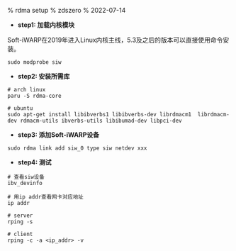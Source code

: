 % rdma setup
% zdszero
% 2022-07-14

* __step1: 加载内核模块__

Soft-iWARP在2019年进入Linux内核主线，5.3及之后的版本可以直接使用命令安装。

```
sudo modprobe siw
```

* __step2: 安装所需库__

```
# arch linux
paru -S rdma-core

# ubuntu
sudo apt-get install libibverbs1 libibverbs-dev librdmacm1  librdmacm-dev rdmacm-utils ibverbs-utils libibumad-dev libpci-dev
```

* __step3: 添加Soft-iWARP设备__

```
sudo rdma link add siw_0 type siw netdev xxx
```

* __step4: 测试__

```
# 查看siw设备
ibv_devinfo

# 用ip addr查看网卡对应地址
ip addr

# server
rping -s

# client
rping -c -a <ip_addr> -v
```
